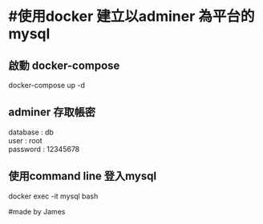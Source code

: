 #使用docker 建立以adminer 為平台的mysql
===========================================

啟動 docker-compose
-----------------------
docker-compose up -d 

adminer 存取帳密
-----------------------
database    : db  
user        : root  
password    : 12345678  

使用command line 登入mysql 
----------------------
docker exec -it mysql bash

#made by James
